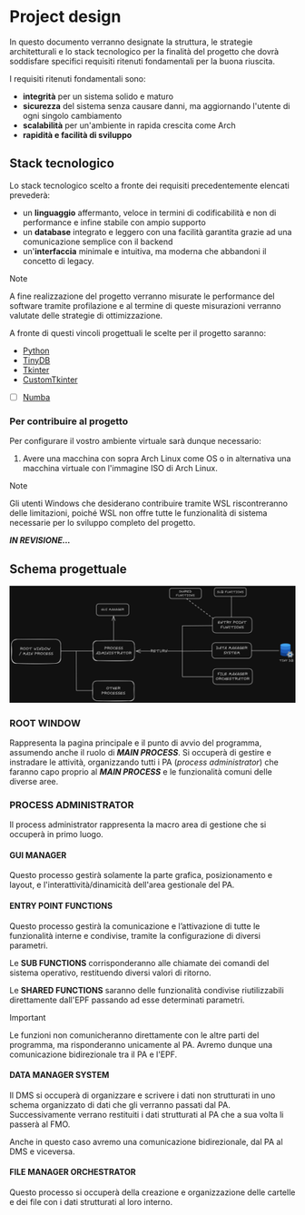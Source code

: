 # Project design

In questo documento verranno designate la struttura, le strategie architetturali e lo stack tecnologico per la finalità del progetto che dovrà soddisfare specifici requisiti ritenuti fondamentali per la buona riuscita.

I requisiti ritenuti fondamentali sono:

- **integrità** per un sistema solido e maturo
- **sicurezza** del sistema senza causare danni, ma aggiornando l'utente di ogni singolo cambiamento
- **scalabilità** per un'ambiente in rapida crescita come Arch
- **rapidità e facilità di sviluppo**

## Stack tecnologico

Lo stack tecnologico scelto a fronte dei requisiti precedentemente elencati prevederà:

- un **linguaggio** affermanto, veloce in termini di codificabilità e non di performance e infine stabile con ampio supporto
- un **database** integrato e leggero con una facilità garantita grazie ad una comunicazione semplice con il backend
- un'**interfaccia** minimale e intuitiva, ma moderna che abbandoni il concetto di legacy.

>[!NOTE]
>
>A fine realizzazione del progetto verranno misurate le performance del software tramite profilazione e al termine di queste misurazioni verranno valutate delle strategie di ottimizzazione.

A fronte di questi vincoli progettuali le scelte per il progetto saranno: 
- [Python](https://docs.python.org/3/)
- [TinyDB](https://tinydb.readthedocs.io/en/latest/)
- [Tkinter](https://docs.python.org/3/library/tk.html)
- [CustomTkinter](https://customtkinter.tomschimansky.com/documentation/)
- [ ] [Numba](https://numba.readthedocs.io/en/stable/user/5minguide.html) 

### Per contribuire al progetto

Per configurare il vostro ambiente virtuale sarà dunque necessario:

1. Avere una macchina con sopra Arch Linux come OS o in alternativa una macchina virtuale con l'immagine ISO di Arch Linux.

>[!NOTE]
>
> Gli utenti Windows che desiderano contribuire tramite WSL riscontreranno delle limitazioni, poiché WSL non offre tutte le funzionalità di sistema necessarie per lo sviluppo completo del progetto.

***IN REVISIONE...***

## Schema progettuale

![schema](/Structure-Schema.png)

### ROOT WINDOW
Rappresenta la pagina principale e il punto di avvio del programma, assumendo anche il ruolo di ***MAIN PROCESS***. Si occuperà di gestire e instradare le attività, organizzando tutti i PA (*process administrator*) che faranno capo proprio al ***MAIN PROCESS*** e le funzionalità comuni delle diverse aree.

### PROCESS ADMINISTRATOR 
Il process administrator rappresenta la macro area di gestione che si occuperà in primo luogo.

#### GUI MANAGER
Questo processo gestirà solamente la parte grafica, posizionamento e layout, e l'interattività/dinamicità dell'area gestionale del PA.

#### ENTRY POINT FUNCTIONS
Questo processo gestirà la comunicazione e l’attivazione di tutte le funzionalità interne e condivise, tramite la configurazione di diversi parametri.

Le **SUB FUNCTIONS** corrisponderanno alle chiamate dei comandi del sistema operativo, restituendo diversi valori di ritorno.

Le **SHARED FUNCTIONS** saranno delle funzionalità condivise riutilizzabili direttamente dall'EPF passando ad esse determinati parametri.

>[!IMPORTANT]
> 
> Le funzioni non comunicheranno direttamente con le altre parti del programma, ma risponderanno unicamente al PA.
> Avremo dunque una comunicazione bidirezionale tra il PA e l'EPF.

#### DATA MANAGER SYSTEM

Il DMS si occuperà di organizzare e scrivere i dati non strutturati in uno schema organizzato di dati che gli verranno passati dal PA. Successivamente verrano restituiti i dati strutturati al PA che a sua volta li passerà al FMO. 

Anche in questo caso avremo una comunicazione bidirezionale, dal PA al DMS e viceversa.

#### FILE MANAGER ORCHESTRATOR

Questo processo si occuperà della creazione e organizzazione delle cartelle e dei file con i dati strutturati al loro interno.
